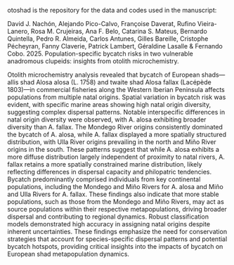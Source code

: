 otoshad is the repository for the data and codes used in the manuscript:

David J. Nachón, Alejando Pico-Calvo, Françoise Daverat, Rufino Vieira-Lanero, Rosa M. Crujeiras, Ana F. Belo, Catarina S. Mateus, Bernardo Quintella, Pedro R. Almeida, Carlos Antunes, Gilles Bareille, Cristophe Pécheyran, Fanny Claverie, Patrick Lambert, Géraldine Lasalle & Fernando Cobo. 2025. Population-specific bycatch risks in two vulnerable anadromous clupeids: insights from otolith microchemistry.

Otolith microchemistry analysis revealed that bycatch of European shads—allis shad Alosa alosa (L. 1758) and twaite shad Alosa fallax (Lacépède 1803)—in commercial fisheries along the Western Iberian Peninsula affects populations from multiple natal origins. Spatial variation in bycatch risk was evident, with specific marine areas showing high natal origin diversity, suggesting complex dispersal patterns. Notable interspecific differences in natal origin diversity were observed, with A. alosa exhibiting broader diversity than A. fallax. The Mondego River origins consistently dominated the bycatch of A. alosa, while A. fallax displayed a more spatially structured distribution, with Ulla River origins prevailing in the north and Miño River origins in the south. These patterns suggest that while A. alosa exhibits a more diffuse distribution largely independent of proximity to natal rivers, A. fallax retains a more spatially constrained marine distribution, likely reflecting differences in dispersal capacity and philopatric tendencies. Bycatch predominantly comprised individuals from key continental populations, including the Mondego and Miño Rivers for A. alosa and Miño and Ulla Rivers for A. fallax. These findings also indicate that more stable populations, such as those from the Mondego and Miño Rivers, may act as source populations within their respective metapopulations, driving broader dispersal and contributing to regional dynamics. Robust classification models demonstrated high accuracy in assigning natal origins despite inherent uncertainties. These findings emphasize the need for conservation strategies that account for species-specific dispersal patterns and potential bycatch hotspots, providing critical insights into the impacts of bycatch on European shad metapopulation dynamics.
